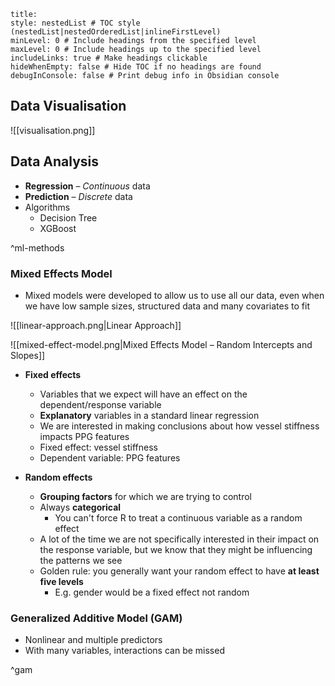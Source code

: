 ```table-of-contents
title: 
style: nestedList # TOC style (nestedList|nestedOrderedList|inlineFirstLevel)
minLevel: 0 # Include headings from the specified level
maxLevel: 0 # Include headings up to the specified level
includeLinks: true # Make headings clickable
hideWhenEmpty: false # Hide TOC if no headings are found
debugInConsole: false # Print debug info in Obsidian console
```

## Data Visualisation

![[visualisation.png]]

## Data Analysis
- **Regression** – *Continuous* data
- **Prediction** – *Discrete* data
- Algorithms
	- Decision Tree
	- XGBoost

^ml-methods

### Mixed Effects Model
- Mixed models were developed to allow us to use all our data, even when we have low sample sizes, structured data and many covariates to fit


![[linear-approach.png|Linear Approach]]

![[mixed-effect-model.png|Mixed Effects Model – Random Intercepts and Slopes]]

- **Fixed effects**
	- Variables that we expect will have an effect on the dependent/response variable
	- **Explanatory** variables in a standard linear regression
	- We are interested in making conclusions about how vessel stiffness impacts PPG features
	- Fixed effect: vessel stiffness
	- Dependent variable: PPG features

- **Random effects**
	- **Grouping factors** for which we are trying to control
	- Always **categorical**
		- You can't force R to treat a continuous variable as a random effect
	- A lot of the time we are not specifically interested in their impact on the response variable, but we know that they might be influencing the patterns we see
	- Golden rule: you generally want your random effect to have **at least five levels**
		- E.g. gender would be a fixed effect not random

### Generalized Additive Model (GAM)
- Nonlinear and multiple predictors
- With many variables, interactions can be missed

^gam